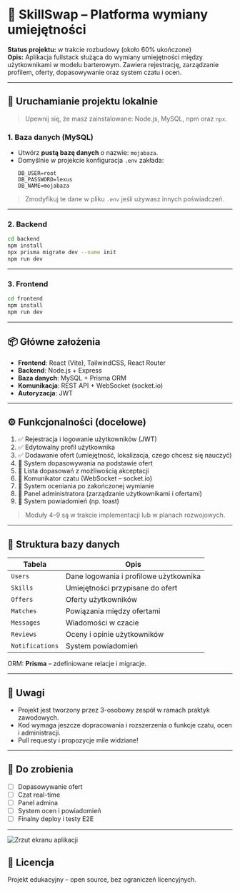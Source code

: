 
# 🔁 SkillSwap – Platforma wymiany umiejętności

**Status projektu:** w trakcie rozbudowy (około 60% ukończone)  
**Opis:** Aplikacja fullstack służąca do wymiany umiejętności między użytkownikami w modelu barterowym. Zawiera rejestrację, zarządzanie profilem, oferty, dopasowywanie oraz system czatu i ocen.

---

## 🚀 Uruchamianie projektu lokalnie

> Upewnij się, że masz zainstalowane: Node.js, MySQL, npm oraz `npx`.

### 1. Baza danych (MySQL)
- Utwórz **pustą bazę danych** o nazwie: `mojabaza`.
- Domyślnie w projekcie konfiguracja `.env` zakłada:
  ```env
  DB_USER=root
  DB_PASSWORD=lexus
  DB_NAME=mojabaza
  ```

> Zmodyfikuj te dane w pliku `.env` jeśli używasz innych poświadczeń.

---

### 2. Backend

```bash
cd backend
npm install
npx prisma migrate dev --name init
npm run dev
```

---

### 3. Frontend

```bash
cd frontend
npm install
npm run dev
```

---

## 📦 Główne założenia

- **Frontend**: React (Vite), TailwindCSS, React Router
- **Backend**: Node.js + Express
- **Baza danych**: MySQL + Prisma ORM
- **Komunikacja**: REST API + WebSocket (socket.io)
- **Autoryzacja**: JWT

---

## ⚙️ Funkcjonalności (docelowe)

1. ✅ Rejestracja i logowanie użytkowników (JWT)  
2. ✅ Edytowalny profil użytkownika  
3. ✅ Dodawanie ofert (umiejętność, lokalizacja, czego chcesz się nauczyć)  
4. 🔄 System dopasowywania na podstawie ofert  
5. 🔄 Lista dopasowań z możliwością akceptacji  
6. 🔄 Komunikator czatu (WebSocket – socket.io)  
7. 🔄 System oceniania po zakończonej wymianie  
8. 🔄 Panel administratora (zarządzanie użytkownikami i ofertami)  
9. 🔄 System powiadomień (np. toast)

> Moduły 4–9 są w trakcie implementacji lub w planach rozwojowych.

---

## 🧩 Struktura bazy danych

| Tabela        | Opis                                      |
|---------------|-------------------------------------------|
| `Users`       | Dane logowania i profilowe użytkownika    |
| `Skills`      | Umiejętności przypisane do ofert           |
| `Offers`      | Oferty użytkowników                       |
| `Matches`     | Powiązania między ofertami                |
| `Messages`    | Wiadomości w czacie                       |
| `Reviews`     | Oceny i opinie użytkowników               |
| `Notifications` | System powiadomień                      |

ORM: **Prisma** – zdefiniowane relacje i migracje.

---

## 📌 Uwagi

- Projekt jest tworzony przez 3-osobowy zespół w ramach praktyk zawodowych.
- Kod wymaga jeszcze dopracowania i rozszerzenia o funkcje czatu, ocen i administracji.
- Pull requesty i propozycje mile widziane!

---

## 🧠 Do zrobienia

- [ ] Dopasowywanie ofert
- [ ] Czat real-time
- [ ] Panel admina
- [ ] System ocen i powiadomień
- [ ] Finalny deploy i testy E2E

---

![Zrzut ekranu aplikacji](https://lh3.google.com/u/0/d/152nzkg3-HYUIIoA2pQ-acdeTPuSzYNu1=w835-h1015-iv1?auditContext=forDisplay)



## 📄 Licencja

Projekt edukacyjny – open source, bez ograniczeń licencyjnych.
